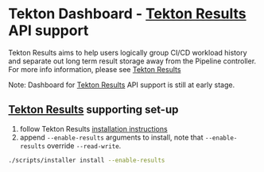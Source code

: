# Tekton Dashboard - [Tekton Results](https://github.com/tektoncd/results) API support

Tekton Results aims to help users logically group CI/CD workload history and separate out long term result storage away
from the Pipeline controller. For more info information, please
see [Tekton Results](https://github.com/tektoncd/results)

Note: Dashboard for [Tekton Results](https://github.com/tektoncd/results) API support is still at early stage.

## [Tekton Results](https://github.com/tektoncd/results) supporting set-up

1. follow Tekton Results [installation instructions](https://github.com/tektoncd/results/blob/main/docs/install.md)
2. append `--enable-results` arguments to install, note that `--enable-results` override `--read-write`.

```bash
./scripts/installer install --enable-results
```
